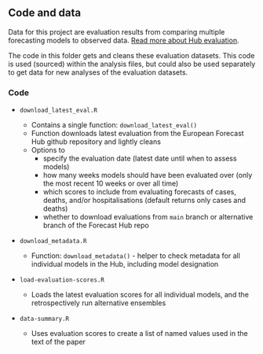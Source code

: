 ## Code and data

Data for this project are evaluation results from comparing multiple forecasting models to observed data. [Read more about Hub evaluation](https://covid19forecasthub.eu/reports.html).

The code in this folder gets and cleans these evaluation datasets. This code is used (sourced) within the analysis files, but could also be used separately to get data for new analyses of the evaluation datasets.

### Code

- `download_latest_eval.R`
  - Contains a single function: `download_latest_eval()`
  - Function downloads latest evaluation from the European Forecast Hub github repository and lightly cleans
  - Options to 
    - specify the evaluation date (latest date until when to assess models)
    - how many weeks models should have been evaluated over (only the most recent 10 weeks or over all time)
    - which scores to include from evaluating forecasts of cases, deaths, and/or hospitalisations (default returns only cases and deaths)
    - whether to download evaluations from `main` branch or alternative branch of the Forecast Hub repo

- `download_metadata.R`
  - Function: `download_metadata()` - helper to check metadata for all individual models in the Hub, including model designation

- `load-evaluation-scores.R`
  - Loads the latest evaluation scores for all individual models, and the retrospectively run alternative ensembles
  
- `data-summary.R`
  - Uses evaluation scores to create a list of named values used in the text of the paper 


